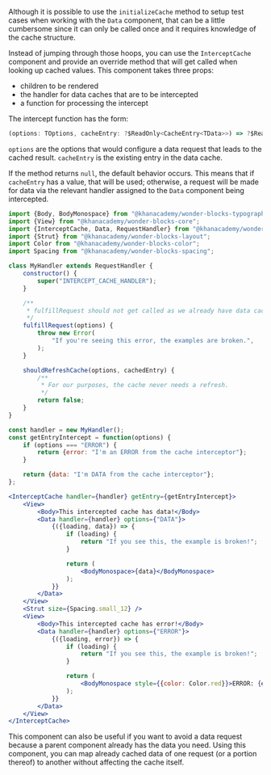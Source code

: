 Although it is possible to use the `initializeCache` method to setup test cases
when working with the `Data` component, that can be a little cumbersome since
it can only be called once and it requires knowledge of the cache structure.

Instead of jumping through those hoops, you can use the `InterceptCache`
component and provide an override method that will get called when looking up
cached values. This component takes three props:

- children to be rendered
- the handler for data caches that are to be intercepted
- a function for processing the intercept

The intercept function has the form:

```js static
(options: TOptions, cacheEntry: ?$ReadOnly<CacheEntry<TData>>) => ?$ReadOnly<CacheEntry<TData>>
```

`options` are the options that would configure a data request that leads to the
cached result.
`cacheEntry` is the existing entry in the data cache.

If the method returns `null`, the default behavior occurs. This means that if
`cacheEntry` has a value, that will be used; otherwise, a request will be
made for data via the relevant handler assigned to the `Data` component being
intercepted.

```jsx
import {Body, BodyMonospace} from "@khanacademy/wonder-blocks-typography";
import {View} from "@khanacademy/wonder-blocks-core";
import {InterceptCache, Data, RequestHandler} from "@khanacademy/wonder-blocks-data";
import {Strut} from "@khanacademy/wonder-blocks-layout";
import Color from "@khanacademy/wonder-blocks-color";
import Spacing from "@khanacademy/wonder-blocks-spacing";

class MyHandler extends RequestHandler {
    constructor() {
        super("INTERCEPT_CACHE_HANDLER");
    }

    /**
     * fulfillRequest should not get called as we already have data cached.
     */
    fulfillRequest(options) {
        throw new Error(
            "If you're seeing this error, the examples are broken.",
        );
    }

    shouldRefreshCache(options, cachedEntry) {
        /**
         * For our purposes, the cache never needs a refresh.
         */
        return false;
    }
}

const handler = new MyHandler();
const getEntryIntercept = function(options) {
    if (options === "ERROR") {
        return {error: "I'm an ERROR from the cache interceptor"};
    }

    return {data: "I'm DATA from the cache interceptor"};
};

<InterceptCache handler={handler} getEntry={getEntryIntercept}>
    <View>
        <Body>This intercepted cache has data!</Body>
        <Data handler={handler} options={"DATA"}>
            {({loading, data}) => {
                if (loading) {
                    return "If you see this, the example is broken!";
                }

                return (
                    <BodyMonospace>{data}</BodyMonospace>
                );
            }}
        </Data>
    </View>
    <Strut size={Spacing.small_12} />
    <View>
        <Body>This intercepted cache has error!</Body>
        <Data handler={handler} options={"ERROR"}>
            {({loading, error}) => {
                if (loading) {
                    return "If you see this, the example is broken!";
                }

                return (
                    <BodyMonospace style={{color: Color.red}}>ERROR: {error}</BodyMonospace>
                );
            }}
        </Data>
    </View>
</InterceptCache>
```

This component can also be useful if you want to avoid a data request because
a parent component already has the data you need. Using this component, you
can map already cached data of one request (or a portion thereof) to another
without affecting the cache itself.
